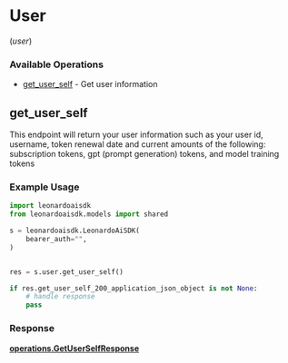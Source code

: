 # User
(*user*)

### Available Operations

* [get_user_self](#get_user_self) - Get user information

## get_user_self

This endpoint will return your user information such as your user id, username, token renewal date and current amounts of the following: subscription tokens, gpt (prompt generation) tokens, and model training tokens

### Example Usage

```python
import leonardoaisdk
from leonardoaisdk.models import shared

s = leonardoaisdk.LeonardoAiSDK(
    bearer_auth="",
)


res = s.user.get_user_self()

if res.get_user_self_200_application_json_object is not None:
    # handle response
    pass
```


### Response

**[operations.GetUserSelfResponse](../../models/operations/getuserselfresponse.md)**

